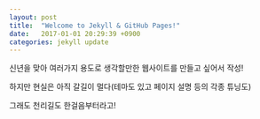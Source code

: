 ```yaml
---
layout: post
title:  "Welcome to Jekyll & GitHub Pages!"
date:   2017-01-01 20:29:39 +0900
categories: jekyll update
---
```

신년을 맞아 여러가지 용도로 생각할만한 웹사이트를 만들고 싶어서 작성!

하지만 현실은 아직 갈길이 멀다(테마도 있고 페이지 설명 등의 각종 튜닝도)

그래도 천리길도 한걸음부터라고!
